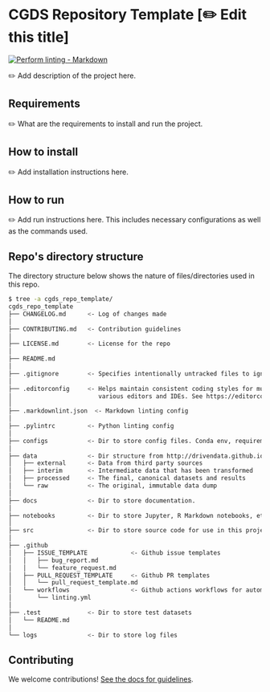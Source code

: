 # CGDS Repository Template [:pencil2: Edit this title]

<!-- markdown-link-check-disable -->
[![Perform linting -
Markdown](https://github.com/uab-cgds-worthey/cgds_repo_template/actions/workflows/linting.yml/badge.svg)](https://github.com/uab-cgds-worthey/cgds_repo_template/actions/workflows/linting.yml)
<!-- markdown-link-check-enable -->

:pencil2: Add description of the project here.

## Requirements

:pencil2: What are the requirements to install and run the project.

## How to install

:pencil2: Add installation instructions here.

## How to run

:pencil2: Add run instructions here. This includes necessary configurations as well as the commands used.

## Repo's directory structure

The directory structure below shows the nature of files/directories used in this repo.

```sh
$ tree -a cgds_repo_template/
cgds_repo_template
├── CHANGELOG.md      <- Log of changes made
│
├── CONTRIBUTING.md   <- Contribution guidelines
│
├── LICENSE.md        <- License for the repo
│
├── README.md
│
├── .gitignore        <- Specifies intentionally untracked files to ignore by git
│
├── .editorconfig     <- Helps maintain consistent coding styles for multiple users working on the same project across
│                        various editors and IDEs. See https://editorconfig.org/ for more info
│
├── .markdownlint.json  <- Markdown linting config
│
├── .pylintrc         <- Python linting config
│
├── configs           <- Dir to store config files. Conda env, requirements.txt, etc.
│
├── data              <- Dir structure from http://drivendata.github.io/cookiecutter-data-science. Please give it a read.
│   ├── external      <- Data from third party sources
│   ├── interim       <- Intermediate data that has been transformed
│   ├── processed     <- The final, canonical datasets and results
│   └── raw           <- The original, immutable data dump
│
├── docs              <- Dir to store documentation.
│
├── notebooks         <- Dir to store Jupyter, R Markdown notebooks, etc.
│
├── src               <- Dir to store source code for use in this project
│
├── .github
│   ├── ISSUE_TEMPLATE            <- Github issue templates
│   │   ├── bug_report.md
│   │   └── feature_request.md
│   ├── PULL_REQUEST_TEMPLATE     <- Github PR templates
│   │   └── pull_request_template.md
│   └── workflows                 <- Github actions workflows for automated processes (eg. linting, etc)
│       └── linting.yml
│
├── .test             <- Dir to store test datasets
│   └── README.md
│
└── logs              <- Dir to store log files

```

## Contributing

We welcome contributions! [See the docs for guidelines](./CONTRIBUTING.md).
